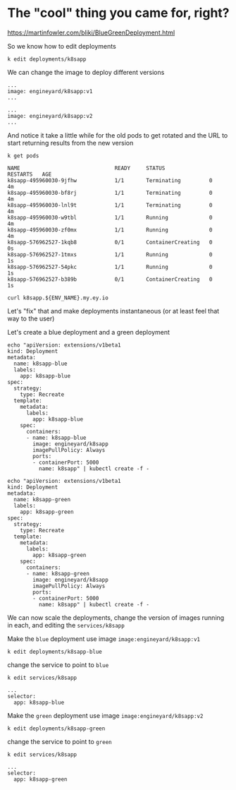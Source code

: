 # The "cool" thing you came for, right?

https://martinfowler.com/bliki/BlueGreenDeployment.html

So we know how to edit deployments

    k edit deployments/k8sapp

We can change the image to deploy different versions

    ...
    image: engineyard/k8sapp:v1
    ...

    ...
    image: engineyard/k8sapp:v2
    ...

And notice it take a little while for the old pods to get rotated and the URL to start returning results from the new version

    k get pods

    NAME                              READY     STATUS              RESTARTS   AGE
    k8sapp-495960030-9jfhw            1/1       Terminating         0          4m
    k8sapp-495960030-bf8rj            1/1       Terminating         0          4m
    k8sapp-495960030-lnl9t            1/1       Terminating         0          4m
    k8sapp-495960030-w9tbl            1/1       Running             0          4m
    k8sapp-495960030-zf0mx            1/1       Running             0          4m
    k8sapp-576962527-1kqb8            0/1       ContainerCreating   0          0s
    k8sapp-576962527-1tmxs            1/1       Running             0          1s
    k8sapp-576962527-54pkc            1/1       Running             0          1s
    k8sapp-576962527-b389b            0/1       ContainerCreating   0          1s

    curl k8sapp.${ENV_NAME}.my.ey.io

Let's "fix" that and make deployments instantaneous (or at least feel that way to the user)

Let's create a blue deployment and a green deployment

    echo "apiVersion: extensions/v1beta1
    kind: Deployment
    metadata:
      name: k8sapp-blue
      labels:
        app: k8sapp-blue
    spec:
      strategy:
        type: Recreate
      template:
        metadata:
          labels:
            app: k8sapp-blue
        spec:
          containers:
          - name: k8sapp-blue
            image: engineyard/k8sapp
            imagePullPolicy: Always
            ports:
            - containerPort: 5000
              name: k8sapp" | kubectl create -f -

    echo "apiVersion: extensions/v1beta1
    kind: Deployment
    metadata:
      name: k8sapp-green
      labels:
        app: k8sapp-green
    spec:
      strategy:
        type: Recreate
      template:
        metadata:
          labels:
            app: k8sapp-green
        spec:
          containers:
          - name: k8sapp-green
            image: engineyard/k8sapp
            imagePullPolicy: Always
            ports:
            - containerPort: 5000
              name: k8sapp" | kubectl create -f -

We can now scale the deployments, change the version of images running in each, and editing the `services/k8sapp`

Make the `blue` deployment use image `image:engineyard/k8sapp:v1`

    k edit deployments/k8sapp-blue

change the service to point to `blue`

    k edit services/k8sapp

    ...
    selector:
      app: k8sapp-blue

Make the `green` deployment use image `image:engineyard/k8sapp:v2`

    k edit deployments/k8sapp-green

change the service to point to `green`

    k edit services/k8sapp

    ...
    selector:
      app: k8sapp-green
